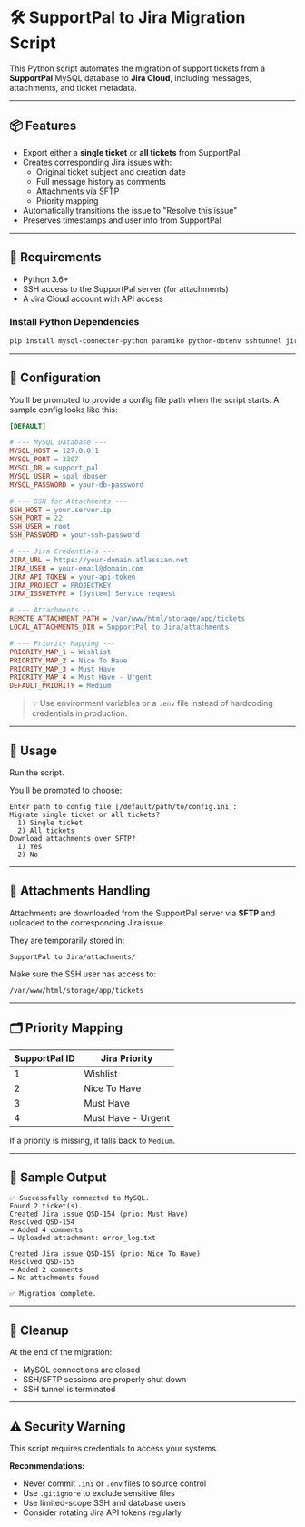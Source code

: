 
# 🛠️ SupportPal to Jira Migration Script

This Python script automates the migration of support tickets from a **SupportPal** MySQL database to **Jira Cloud**, including messages, attachments, and ticket metadata.

---

## 📦 Features

* Export either a **single ticket** or **all tickets** from SupportPal.
* Creates corresponding Jira issues with:
  * Original ticket subject and creation date
  * Full message history as comments
  * Attachments via SFTP
  * Priority mapping
* Automatically transitions the issue to "Resolve this issue"
* Preserves timestamps and user info from SupportPal

---

## 🔧 Requirements

* Python 3.6+
* SSH access to the SupportPal server (for attachments)
* A Jira Cloud account with API access

### Install Python Dependencies

```bash
pip install mysql-connector-python paramiko python-dotenv sshtunnel jira beautifulsoup4
```

---

## 🔐 Configuration

You’ll be prompted to provide a config file path when the script starts. A sample config looks like this:

```ini
[DEFAULT]

# --- MySQL Database ---
MYSQL_HOST = 127.0.0.1
MYSQL_PORT = 3307
MYSQL_DB = support_pal
MYSQL_USER = spal_dbuser
MYSQL_PASSWORD = your-db-password

# --- SSH for Attachments ---
SSH_HOST = your.server.ip
SSH_PORT = 22
SSH_USER = root
SSH_PASSWORD = your-ssh-password

# --- Jira Credentials ---
JIRA_URL = https://your-domain.atlassian.net
JIRA_USER = your-email@domain.com
JIRA_API_TOKEN = your-api-token
JIRA_PROJECT = PROJECTKEY
JIRA_ISSUETYPE = [System] Service request

# --- Attachments ---
REMOTE_ATTACHMENT_PATH = /var/www/html/storage/app/tickets
LOCAL_ATTACHMENTS_DIR = SupportPal to Jira/attachments

# --- Priority Mapping ---
PRIORITY_MAP_1 = Wishlist
PRIORITY_MAP_2 = Nice To Have
PRIORITY_MAP_3 = Must Have
PRIORITY_MAP_4 = Must Have - Urgent
DEFAULT_PRIORITY = Medium
```

> 💡 Use environment variables or a `.env` file instead of hardcoding credentials in production.

---

## 🚀 Usage

Run the script.

You’ll be prompted to choose:

```
Enter path to config file [/default/path/to/config.ini]:
Migrate single ticket or all tickets?
  1) Single ticket
  2) All tickets
Download attachments over SFTP?
  1) Yes
  2) No
```

---

## 📂 Attachments Handling

Attachments are downloaded from the SupportPal server via **SFTP** and uploaded to the corresponding Jira issue.

They are temporarily stored in:

```
SupportPal to Jira/attachments/
```

Make sure the SSH user has access to:

```
/var/www/html/storage/app/tickets
```

---

## 🗂️ Priority Mapping

| SupportPal ID | Jira Priority        |
|---------------|----------------------|
| 1             | Wishlist             |
| 2             | Nice To Have         |
| 3             | Must Have            |
| 4             | Must Have - Urgent   |

If a priority is missing, it falls back to `Medium`.

---

## 📘 Sample Output

```
✅ Successfully connected to MySQL.
Found 2 ticket(s).
Created Jira issue QSD-154 (prio: Must Have)
Resolved QSD-154
→ Added 4 comments
→ Uploaded attachment: error_log.txt

Created Jira issue QSD-155 (prio: Nice To Have)
Resolved QSD-155
→ Added 2 comments
→ No attachments found

✅ Migration complete.
```

---

## 🧹 Cleanup

At the end of the migration:

* MySQL connections are closed
* SSH/SFTP sessions are properly shut down
* SSH tunnel is terminated

---

## ⚠️ Security Warning

This script requires credentials to access your systems.

**Recommendations:**

* Never commit `.ini` or `.env` files to source control
* Use `.gitignore` to exclude sensitive files
* Use limited-scope SSH and database users
* Consider rotating Jira API tokens regularly
